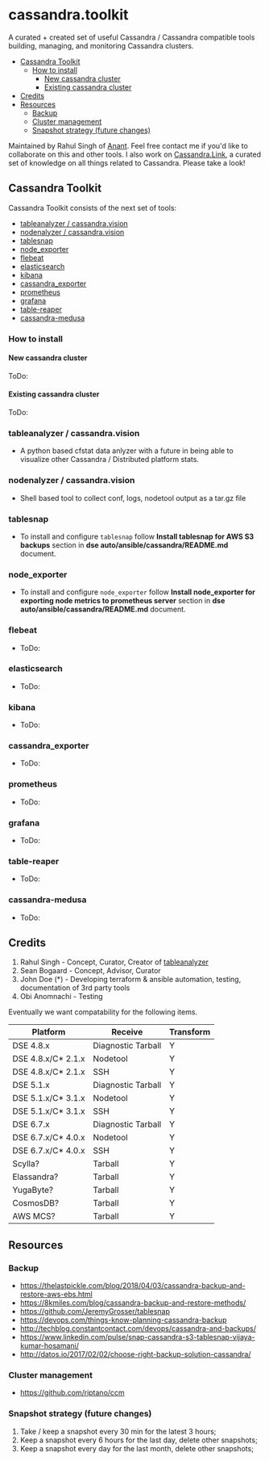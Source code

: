 # cassandra.toolkit

A curated + created set of useful Cassandra / Cassandra compatible tools building, managing, and monitoring Cassandra clusters.

- [Cassandra Toolkit](#cassandra-toolkit)
    - [How to install](#how-to-install)
        - [New cassandra cluster](#new-cassandra-cluster)
        - [Existing cassandra cluster](#existing-cassandra-cluster)
- [Credits](#credits)
- [Resources](#resources)
    - [Backup](#backup)
    - [Cluster management](#cluster-management)
    - [Snapshot strategy (future changes)](#snapshot-strategy-future-changes)

Maintained by Rahul Singh of [Anant](http://anant.us). Feel free contact me if you'd like to collaborate on this and other tools. I also work on [Cassandra.Link](http://cassandra.link), a curated set of knowledge on all things related to Cassandra. Please take a look!

## Cassandra Toolkit

Cassandra Toolkit consists of the next set of tools:

- [tableanalyzer / cassandra.vision](#tableanalyzer--cassandravision)
- [nodenalyzer / cassandra.vision](#nodenalyzer--cassandravision)
- [tablesnap](#tablesnap)
- [node_exporter](#nodeexporter)
- [flebeat](#flebeat)
- [elasticsearch](#elasticsearch)
- [kibana](#kibana)
- [cassandra_exporter](#cassandra_exporter)
- [prometheus](#prometheus)
- [grafana](#grafana)
- [table-reaper](#table-reaper)
- [cassandra-medusa](#cassandra-medusa)

### How to install

#### New cassandra cluster

ToDo:

#### Existing cassandra cluster

ToDo:

### tableanalyzer / cassandra.vision

- A python based cfstat data anlyzer with a future in being able to visualize other Cassandra / Distributed platform stats.

### nodenalyzer / cassandra.vision

- Shell based tool to collect conf, logs, nodetool output as a tar.gz file

### tablesnap

- To install and configure `tablesnap` follow **Install tablesnap for AWS S3 backups** section in **dse
  auto/ansible/cassandra/README.md** document.

### node_exporter

- To install and configure `node_exporter` follow **Install node_exporter for exporting node metrics to prometheus server** section in **dse
  auto/ansible/cassandra/README.md** document.

### flebeat

- ToDo:

### elasticsearch

- ToDo:

### kibana

- ToDo:

### cassandra_exporter

- ToDo:

### prometheus

- ToDo:

### grafana

- ToDo:

### table-reaper

- ToDo:

### cassandra-medusa

- ToDo:

## Credits

1. Rahul Singh - Concept, Curator, Creator of [tableanalyzer](TableAnalyzer)
2. Sean Bogaard - Concept, Advisor, Curator
3. John Doe (*) - Developing terraform & ansible automation, testing, documentation of 3rd party tools
4. Obi Anomnachi - Testing

Eventually we want compatability for the following items.

| Platform            | Receive            | Transform |
| ------------------- | ------------------ | --------- |
| DSE 4.8.x           | Diagnostic Tarball | Y         |
| DSE 4.8.x/C\* 2.1.x | Nodetool           | Y         |
| DSE 4.8.x/C\* 2.1.x | SSH                | Y         |
| DSE 5.1.x           | Diagnostic Tarball | Y         |
| DSE 5.1.x/C\* 3.1.x | Nodetool           | Y         |
| DSE 5.1.x/C\* 3.1.x | SSH                | Y         |
| DSE 6.7.x           | Diagnostic Tarball | Y         |
| DSE 6.7.x/C\* 4.0.x | Nodetool           | Y         |
| DSE 6.7.x/C\* 4.0.x | SSH                | Y         |
| Scylla?             | Tarball            | Y         |
| Elassandra?         | Tarball            | Y         |
| YugaByte?           | Tarball            | Y         |
| CosmosDB?           | Tarball            | Y         |
| AWS MCS?            | Tarball            | Y         |

## Resources

### Backup

- https://thelastpickle.com/blog/2018/04/03/cassandra-backup-and-restore-aws-ebs.html
- https://8kmiles.com/blog/cassandra-backup-and-restore-methods/
- https://github.com/JeremyGrosser/tablesnap
- https://devops.com/things-know-planning-cassandra-backup
- http://techblog.constantcontact.com/devops/cassandra-and-backups/
- https://www.linkedin.com/pulse/snap-cassandra-s3-tablesnap-vijaya-kumar-hosamani/
- http://datos.io/2017/02/02/choose-right-backup-solution-cassandra/

### Cluster management

- https://github.com/riptano/ccm

### Snapshot strategy (future changes)

1. Take / keep a snapshot every 30 min for the latest 3 hours;
2. Keep a snapshot every 6 hours for the last day, delete other snapshots;
3. Keep a snapshot every day for the last month, delete other snapshots;
